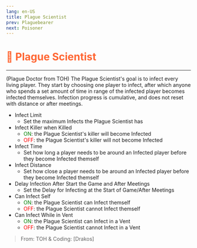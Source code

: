 ```yaml
---
lang: en-US
title: Plague Scientist
prev: Plaguebearer
next: Poisoner
---
```


# <font color="#ff6633">🦠 <b>Plague Scientist</b></font> <Badge text="Killing" type="tip" vertical="middle"/>
---

(Plague Doctor from TOH)
The Plague Scientist's goal is to infect every living player.
They start by choosing one player to infect, after which anyone who spends a set amount of time in range of the infected player becomes infected themselves.
Infection progress is cumulative, and does not reset with distance or after meetings.

* Infect Limit
  * Set the maximum Infects the Plague Scientist has
* Infect Killer when Killed
  * <font color=green>ON</font>: the Plague Scientist's killer will become Infected
  * <font color=red>OFF</font>: the Plague Scientist's killer will not become Infected
* Infect Time
  * Set how long a player needs to be around an Infected player before they become Infected themself
* Infect Distance
  * Set how close a player needs to be around an Infected player before they become Infected themself
* Delay Infection After Start the Game and After Meetings
  * Set the Delay for Infecting at the Start of Game/After Meetings
* Can Infect Self
  * <font color=green>ON</font>: the Plague Scientist can Infect themself
  * <font color=red>OFF</font>: the Plague Scientist cannot Infect themself
* Can Infect While in Vent
  * <font color=green>ON</font>: the Plague Scientist can Infect in a Vent
  * <font color=red>OFF</font>: the Plague Scientist cannot Infect in a Vent

> From: TOH & Coding: [Drakos]